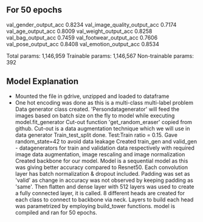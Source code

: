 For 50 epochs
-------------
val_gender_output_acc	0.8234
val_image_quality_output_acc	0.7174
val_age_output_acc	0.8009
val_weight_output_acc	0.8258
val_bag_output_acc	0.7459
val_footwear_output_acc	0.7606
val_pose_output_acc	0.8408
val_emotion_output_acc	0.8534

Total params: 1,146,959
Trainable params: 1,146,567
Non-trainable params: 392

Model Explanation
------------------
- Mounted the file in gdrive, unzipped and loaded to dataframe
- One hot encoding was done as this is a multi-class multi-label problem
Data generator class created. 'Persondatagenerator' will feed the images based on batch size on the fly to model while executing model.fit_generator
Cut-out function 'get_random_eraser' copied from github. Cut-out is a data augmentation technique which we will use in data generator 
Train_test_split done. Test:Train ratio = 0.15. Gave random_state=42 to avoid data leakage
Created train_gen and valid_gen - datagenerators for train and validation data respectively with required image data augmentation, image rescaling and image normalization
Created backbone for our model. Model is a sequential model as this was giving better accuracy compared to Resnet50.
Each convolution layer has batch normalization & dropout included. Padding was set as 'valid' as change in accuracy was not observed by keeping padding as 'same'.
Then flatten and dense layer with 512 layers was used to create a fully connected layer, it is called.
8 different heads are created for each class to connect to backbone via neck.
Layers to build each head was parametrized by employing build_tower functions.
model is compiled and ran for 50 epochs.
